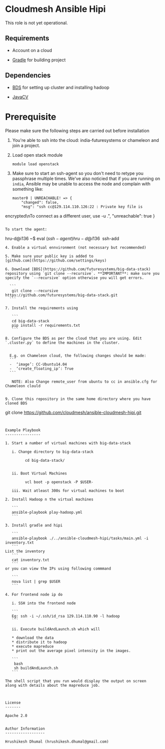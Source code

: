 Cloudmesh Ansible Hipi
=========================

This role is not yet operational.

Requirements
------------

* Account on a cloud

* [Gradle](http://gradle.org/) for building project


Dependencies
------------

* [BDS](https://github.com/futuresystems/big-data-stack) for setting up 
cluster and installing hadoop

* [JavaCV](https://github.com/bytedeco/javacv)



Prerequisite
===============

Please make sure the following steps are carried out before installation 


1. You're able to ssh into the cloud: india-futuresystems or chameleon 
and join a project. 
2. Load open stack module

      ```
      module load openstack
      ```
      
3. Make sure to start an ssh-agent so you don't need to retype you 
passphrase multiple times.
We've also noticied that if you are running on `india`, Ansible may be 
unable to access the node and complain with something like:

   ```
   master0 | UNREACHABLE! => {
       "changed": false,
       "msg": "ssh cc@129.114.110.126:22 : Private key file is 
encrypted\nTo connect as a different user, use -u <username>.",
       "unreachable": true
   }
   ```

   To start the agent:

   ```
   hru-d@i136 ~$ eval $(ssh-agent)
   hru-d@i136 ~$ ssh-add
   ```
4. Enable a virtual ennvironment (not necessary but recommended)

5. Make sure your public key is added to 
[github.com](https://github.com/settings/keys)

6. Download [BDS](https://github.com/futuresystems/big-data-stack) 
repository using `git clone --recursive`. **IMPORTANT**: make sure you 
specify the `--recursive` option otherwise you will get errors.

     ```
      git clone --recursive 
https://github.com/futuresystems/big-data-stack.git
     ```
     
7. Install the requirements using 

      ```
      cd big-data-stack
      pip install -r requirements.txt
      ```

8. Configure the BDS as per the cloud that you are using. Edit 
`.cluster.py` to define the machines in the cluster.


     E.g. on Chameleon cloud, the following changes should be made:
     ```
     -	‘image’: CC-Ubuntu14.04
     -	‘create_floating_ip’: True
     ```
     
      NOTE: Also Change remote_user from ubuntu to cc in ansible.cfg for 
Chameleon clould

     
9. Clone this repository in the same home directory where you have 
cloned BDS

   ```
   git clone https://github.com/cloudmesh/ansible-cloudmesh-hipi.git
   ```


Example Playbook
----------------

1. Start a number of virtual machines with big-data-stack 

      i. Change directory to big-data-stack 

            cd big-data-stack/

            
      ii. Boot Virtual Machines
      
            vcl boot -p openstack -P $USER-

      iii. Wait atleast 300s for virtual machines to boot
      
2. Install Hadoop n the virtual machines
      
      ```
      ansible-playbook play-hadoop.yml
      ```

3. Install gradle and hipi

      ```
      ansible-playbook ./../ansible-cloudmesh-hipi/tasks/main.yml -i inventory.txt
      ```
List the inventory
      ```
      cat inventory.txt
      ```
or you can view the IPs using following commmand

      ```
      nova list | grep $USER
      ```

4. For frontend node ip do

      i. SSH into the frontend node

      ```
      Eg: ssh -i ~/.ssh/id_rsa 129.114.110.90 -l hadoop
      ```
     
      ii. Execute buildAndLaunch.sh which will 
      
      * download the data
      * distribute it to hadoop 
      * execute mapreduce
      * print out the average pixel intensity in the images.
      
      ```
       bash
       sh buildAndLaunch.sh
      ```

The shell script that you run would display the output on screen 
along with details about the mapreduce job.



License
-------

Apache 2.0


Author Information
------------------

Hrushikesh Dhumal (hrushikesh.dhumal@gmail.com)
